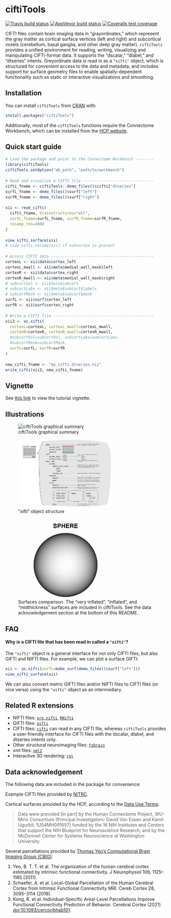 
<!-- README.md is generated from README.Rmd. Please edit that file -->

# ciftiTools

<!-- badges: start -->

[![Travis build
status](https://travis-ci.com/mandymejia/ciftiTools.svg?branch=master)](https://travis-ci.com/mandymejia/ciftiTools)
[![AppVeyor build
status](https://ci.appveyor.com/api/projects/status/github/mandymejia/ciftiTools?branch=master&svg=true)](https://ci.appveyor.com/project/mandymejia/ciftiTools)
[![Coveralls test
coverage](https://coveralls.io/repos/github/mandymejia/ciftiTools/badge.svg)](https://coveralls.io/github/mandymejia/ciftiTools)
<!-- badges: end -->

CIFTI files contain brain imaging data in “grayordinates,” which
represent the gray matter as cortical surface vertices (left and right)
and subcortical voxels (cerebellum, basal ganglia, and other deep gray
matter). `ciftiTools` provides a unified environment for reading,
writing, visualizing and manipulating CIFTI-format data. It supports the
“dscalar,” “dlabel,” and “dtseries” intents. Greyordinate data is read
in as a `"xifti"` object, which is structured for convenient access to
the data and metadata, and includes support for surface geometry files
to enable spatially-dependent functionality such as static or
interactive visualizations and smoothing.

## Installation

You can install `ciftiTools` from [CRAN](https://cran.r-project.org/)
with:

``` r
install.packages("ciftiTools")
```

Additionally, most of the `ciftiTools` functions require the Connectome
Workbench, which can be installed from the [HCP
website](https://www.humanconnectome.org/software/get-connectome-workbench).

## Quick start guide

``` r
# Load the package and point to the Connectome Workbench --------
library(ciftiTools)
ciftiTools.setOption("wb_path", "path/to/workbench")

# Read and visualize a CIFTI file -------------------------------
cifti_fname <- ciftiTools::demo_files()$cifti["dtseries"]
surfL_fname <- demo_files()$surf["left"]
surfR_fname <- demo_files()$surf["right"]

xii <- read_cifti(
  cifti_fname, brainstructures="all", 
  surfL_fname=surfL_fname, surfR_fname=surfR_fname,
  resamp_res=4000
)

view_xifti_surface(xii)
# view_xifti_volume(xii) if subcortex is present

# Access CIFTI data ---------------------------------------------
cortexL <- xii$data$cortex_left
cortexL_mwall <- xii$meta$medial_wall_mask$left
cortexR <- xii$data$cortex_right
cortexR_mwall <- xii$meta$medial_wall_mask$right
# subcortVol <- xii$data$subcort
# subcortLabs <- xii$meta$subcort$labels
# subcortMask <- xii$meta$subcort$mask
surfL <- xii$surf$cortex_left
surfR <- xii$surf$cortex_right

# Write a CIFTI file --------------------------------------------
xii2 <- as.xifti(
  cortexL=cortexL, cortexL_mwall=cortexL_mwall,
  cortexR=cortexR, cortexR_mwall=cortexR_mwall,
  #subcortVol=subcortVol, subcortLabs=subcortLabs,
  #subcortMask=subcortMask,
  surfL=surfL, surfR=surfR
)

new_cifti_fname <- "my_cifti.dtseries.nii"
write_cifti(xii2, new_cifti_fname)
```

## Vignette

See [this
link](https://htmlpreview.github.io/?https://github.com/mandymejia/ciftiTools/blob/master/vignettes/ciftiTools_vignette.html)
to view the tutorial vignette.

## Illustrations

<figure>
<img src="README_media/ciftiTools_summary.jpg" style="width:70.0%" alt="ciftiTools graphical summary" /><figcaption aria-hidden="true">ciftiTools graphical summary</figcaption>
</figure>

<figure>
<img src="README_media/xifti_structure.png" style="width:70.0%" alt="“xifti” object structure" /><figcaption aria-hidden="true">“xifti” object structure</figcaption>
</figure>

<figure>
<img src="README_media/surf_tour.gif" style="width:70.0%" alt="Surfaces comparison. The “very inflated”, “inflated”, and “midthickness” surfaces are included in ciftiTools. See the data acknowledgement section at the bottom of this README." /><figcaption aria-hidden="true">Surfaces comparison. The “very inflated”, “inflated”, and “midthickness” surfaces are included in ciftiTools. See the data acknowledgement section at the bottom of this README.</figcaption>
</figure>

## FAQ

#### Why is a CIFTI file that has been read in called a `"xifti"`?

The `"xifti"` object is a general interface for not only CIFTI files,
but also GIFTI and NIFTI files. For example, we can plot a surface
GIFTI:

``` r
xii <- as.xifti(surfL=make_surf(demo_files()$surf["left"]))
view_xifti_surface(xii)
```

We can also convert metric GIFTI files and/or NIFTI files to CIFTI files
(or vice versa) using the `"xifti"` object as an intermediary.

## Related R extensions

-   NIFTI files:
    [`oro.nifti`](https://CRAN.R-project.org/package=oro.nifti),
    [`RNifti`](https://CRAN.R-project.org/package=RNifti)
-   GIFTI files: [`gifti`](https://CRAN.R-project.org/package=gifti)
-   CIFTI files: [`cifti`](https://CRAN.R-project.org/package=cifti) can
    read in any CIFTI file, whereas `ciftiTools` provides a
    user-friendly interface for CIFTI files with the dscalar, dlabel,
    and dtseries intents only.
-   Other structural neuroimaging files:
    [`fsbrain`](https://CRAN.R-project.org/package=fsbrain)
-   xml files: [`xml2`](https://CRAN.R-project.org/package=xml2)
-   Interactive 3D rendering:
    [`rgl`](https://CRAN.R-project.org/package=rgl)

## Data acknowledgement

The following data are included in the package for convenience:

Example CIFTI files provided by
[NITRC](https://www.nitrc.org/projects/cifti/).

Cortical surfaces provided by the HCP, according to the [Data Use
Terms](https://www.humanconnectome.org/study/hcp-young-adult/document/wu-minn-hcp-consortium-open-access-data-use-terms):

> Data were provided \[in part\] by the Human Connectome Project,
> WU-Minn Consortium (Principal Investigators: David Van Essen and Kamil
> Ugurbil; 1U54MH091657) funded by the 16 NIH Institutes and Centers
> that support the NIH Blueprint for Neuroscience Research; and by the
> McDonnell Center for Systems Neuroscience at Washington University.

Several parcellations provided by [Thomas Yeo’s Computational Brain
Imaging Group
(CBIG)](https://github.com/ThomasYeoLab/CBIG/tree/master/stable_projects/brain_parcellation):

1.  Yeo, B. T. T. et al. The organization of the human cerebral cortex
    estimated by intrinsic functional connectivity. J Neurophysiol 106,
    1125–1165 (2011).
2.  Schaefer, A. et al. Local-Global Parcellation of the Human Cerebral
    Cortex from Intrinsic Functional Connectivity MRI. Cereb Cortex 28,
    3095–3114 (2018).
3.  Kong, R. et al. Individual-Specific Areal-Level Parcellations
    Improve Functional Connectivity Prediction of Behavior. Cerebral
    Cortex (2021) <doi:10.1093/cercor/bhab101>.
